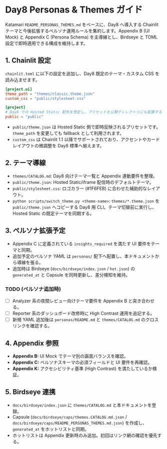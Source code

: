 # Day8 Personas & Themes ガイド

Katamari `README_PERSONAS_THEMES.md` をベースに、Day8 へ導入する Chainlit テーマと今後拡張するペルソナ運用ルールを集約します。Appendix B (UI Mock) と Appendix C (Persona Schema) を主導線とし、Birdseye と TOML 設定で即時適用できる構成を維持します。

## 1. Chainlit 設定

`chainlit.toml` に以下の設定を追加し、Day8 既定のテーマ・カスタム CSS を読み込ませます。

```toml
[project.ui]
theme_path = "themes/classic.theme.json"
custom_css = "public/stylesheet.css"

[project]
# Day8 での Hosted Static 配布を想定し、プリセットを公開ディレクトリにも配置する
public = "public"
```

- `public/theme.json` は Hosted Static 側で即時反映されるプリセットです。`theme_path` を変更しても fallback として利用されます。
- `custom_css` は Chainlit 1.1 以降でサポートされており、アクセントやカードレイアウトの微調整を Day8 標準へ揃えます。

## 2. テーマ導線

- `themes/CATALOG.md`: Day8 向けテーマ一覧と Appendix 連動要件を整理。
- `public/theme.json`: Hosted Static/iframe 配信時のデフォルトテーマ。
- `public/stylesheet.css`: ロゴカラー (#1F6FEB) に合わせた補助的なレイアウト。
- `python scripts/switch_theme.py <theme-name>`: `themes/*.theme.json` を `public/theme.json` へコピーする Day8 用 CLI。テーマ切替前に実行し、Hosted Static の既定テーマを同期する。

## 3. ペルソナ拡張予定

- Appendix C に定義されている `insights_required` を満たす UI 要件をテーマと同期。
- 追加予定のペルソナ YAML は `personas/` 配下へ配置し、本ドキュメントから導線を張る。
- 追加時は Birdseye (`docs/birdseye/index.json` / `hot.json`) の `generated_at` と Capsule を同時更新し、差分検知を維持。

### TODO (ペルソナ追加時)

- [ ] Analyzer 系の夜間レビュー向けテーマ要件を Appendix B と突き合わせる。
- [ ] Reporter 系のダッシュボード改修時に High Contrast 運用を追記する。
- [ ] 新規 YAML 追加後は `personas/README.md` と `themes/CATALOG.md` のクロスリンクを確認する。

## 4. Appendix 参照

- **Appendix B:** UI Mock でテーマ別の画面バランスを確認。
- **Appendix C:** ペルソナスキーマの必須フィールドと UI 要件を再確認。
- **Appendix K:** アクセシビリティ基準 (High Contrast) を満たしているか検証。

## 5. Birdseye 連携

- `docs/birdseye/index.json` に `themes/CATALOG.md` と本ドキュメントを登録。
- Capsule (`docs/birdseye/caps/themes.CATALOG.md.json` / `docs/birdseye/caps/README_PERSONAS_THEMES.md.json`) を作成し、`generated_at` をホットリストと同期。
- ホットリストは Appendix 更新時のみ追加。初回はリンク網の確認を優先する。
